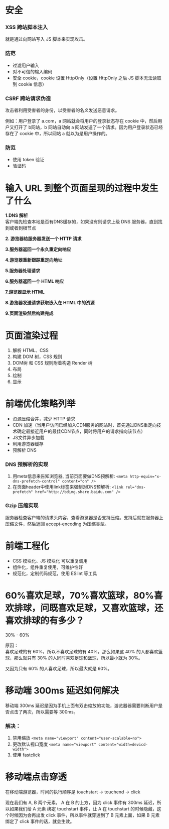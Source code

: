 # 安全
### XSS  跨站脚本注入
就是通过向网站写入 JS 脚本来实现攻击。

### 防范
- 过滤用户输入
- 对不可信的输入编码
- 安全 cookie，cookie 设置 HttpOnly（设置 HttpOnly 之后 JS 脚本无法读取到 cookie 信息）

### CSRF 跨站请求伪造
攻击者利用受害者的身份，以受害者的名义发送恶意请求。

例如：用户登录了 a.com，a 网站就会将用户的登录状态存在 cookie 中，然后用户又打开了 b网站，b 网站自动向 a 网站发送了一个请求。因为用户登录状态已经存在了 cookie 中，所以网站 a 就以为是用户操作的。

### 防范
- 使用 token 验证
- 验证码

# 输入 URL 到整个页面呈现的过程中发生了什么

**1.DNS 解析**  
客户端先检查本地是否有DNS缓存的，如果没有则请求上级 DNS 服务器，直到找到或者到根节点

**2. 游览器给服务器发送一个 HTTP 请求**  

**3.服务器返回一个永久重定向响应**  

**4.游览器重新跟踪重定向地址**

**5.服务器处理请求**

**6.服务器返回一个 HTML 响应**

**7.游览器显示 HTML**

**8.游览器发送请求获取嵌入在 HTML 中的资源**

**9.页面渲染然后构建完成**  

# 页面渲染过程
1. 解析 HTML、CSS
2. 构建 DOM 树，CSS 规则
3. DOM树 和 CSS 规则附着构造 Render 树
4. 布局
5. 绘制
6. 显示

# 前端优化策略列举
- 资源压缩合并，减少 HTTP 请求
- CDN 加速（当用户访问已经加入CDN服务的网站时，首先通过DNS重定向技术确定最接近用户的最佳CDN节点，同时将用户的请求指向该节点）
- JS文件异步加载
- 利用游览器缓存
- 预解析 DNS

### DNS 预解析的实现
1. 用meta信息来告知浏览器, 当前页面要做DNS预解析: `<meta http-equiv="x-dns-prefetch-control" content="on" />`
2. 在页面header中使用link标签来强制对DNS预解析: `<link rel="dns-prefetch" href="http://bdimg.share.baidu.com" />`

### Gzip 压缩实现
服务器检查客户端的请求头内容，查看游览器是否支持压缩。支持后就在服务器上压缩文件，然后返回 accept-encoding 为压缩类型。

# 前端工程化
- CSS 模块化、JS 模块化 可以重复调用
- 组件化，组件重复使用，可维护性好
- 规范化，定制代码规范，使用 ESlint 等工具

# 60%喜欢足球，70%喜欢篮球，80%喜欢排球，问既喜欢足球，又喜欢篮球，还喜欢排球的有多少？
30% - 60%

原因：  
喜欢足球的有 60%，所以不喜欢足球的有 40%，那么如果这 40% 的人都喜欢篮球，那么就只有 30% 的人同时喜欢足球和篮球，所以最小就为 30%。

又因为只有 60% 的人喜欢足球，所以最大就是 60%。

# 移动端 300ms 延迟如何解决
移动端 300ms 延迟是因为手机上面有双击缩放的功能，游览器器需要判断用户是否点击了两次，所以需要等 300ms。

### 解决：
1. 禁用缩放 `<meta name="viewport" content="user-scalable=no">`
2. 更改默认视口宽度 `<meta name="viewport" content="width=devicd-width">`
3. 使用 fastclick

# 移动端点击穿透
在移动端游览器，时间的执行顺序是 touchstart -> touchend -> click

现在我们有 A, B 两个元素， A 在 B 的上方，因为 click 事件有 300ms 延迟，所以如果我们给 A 元素 绑定 touchstart 事件，让 A 在 touchstart 的时候隐藏，这个时候因为会再出发 click 事件，所以事件就穿透到了 B 元素上面，如果 B 元素绑定了 click 事件的话，就会生效。
